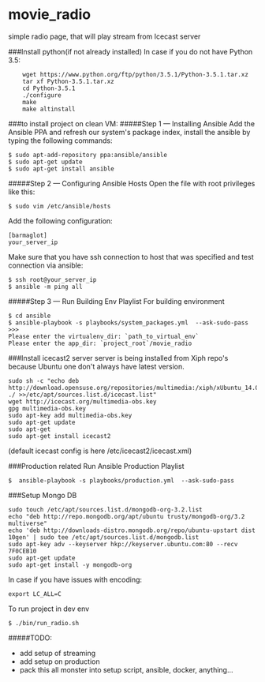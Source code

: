 # movie_radio
simple radio page, that will play stream from Icecast server


###Install python(if not already installed)
In case if you do not  have Python 3.5:
```
    wget https://www.python.org/ftp/python/3.5.1/Python-3.5.1.tar.xz
    tar xf Python-3.5.1.tar.xz
    cd Python-3.5.1
    ./configure
    make
    make altinstall
```

###to install project on clean VM:
#####Step 1 — Installing Ansible
Add the Ansible PPA and refresh our system's package index, install the ansible
by typing the following commands:

```
$ sudo apt-add-repository ppa:ansible/ansible
$ sudo apt-get update
$ sudo apt-get install ansible
```

#####Step 2 — Configuring Ansible Hosts
Open the file with root privileges like this:

```
$ sudo vim /etc/ansible/hosts
```

Add the following configuration:

```
[barmaglot]
your_server_ip
```

Make sure that you have ssh connection to host that was specified
and test connection via ansible:

```
$ ssh root@your_server_ip
$ ansible -m ping all
```

#####Step 3 — Run Building Env Playlist
For building environment

```
$ cd ansible
$ ansible-playbook -s playbooks/system_packages.yml  --ask-sudo-pass
>>>
Please enter the virtualenv_dir: `path_to_virtual_env`
Please enter the app_dir: `project_root`/movie_radio
```

###Install icecast2 server
server is being installed from Xiph repo's because Ubuntu one don't always have latest version.
```
sudo sh -c "echo deb http://download.opensuse.org/repositories/multimedia:/xiph/xUbuntu_14.04/ ./ >>/etc/apt/sources.list.d/icecast.list"
wget http://icecast.org/multimedia-obs.key
gpg multimedia-obs.key
sudo apt-key add multimedia-obs.key
sudo apt-get update
sudo apt-get
sudo apt-get install icecast2
```
(default icecast config is here /etc/icecast2/icecast.xml)


###Production related
Run Ansible Production Playlist

```
$  ansible-playbook -s playbooks/production.yml  --ask-sudo-pass
```

###Setup Mongo DB
```
sudo touch /etc/apt/sources.list.d/mongodb-org-3.2.list
echo "deb http://repo.mongodb.org/apt/ubuntu trusty/mongodb-org/3.2 multiverse"
echo 'deb http://downloads-distro.mongodb.org/repo/ubuntu-upstart dist 10gen' | sudo tee /etc/apt/sources.list.d/mongodb.list
sudo apt-key adv --keyserver hkp://keyserver.ubuntu.com:80 --recv 7F0CEB10
sudo apt-get update
sudo apt-get install -y mongodb-org
```
In case if you have issues with encoding:
```
export LC_ALL=C
```

To run project in dev env

```
$ ./bin/run_radio.sh
```

#####TODO:
 - add setup of streaming
 - add setup on production
 - pack this all monster into setup script, ansible, docker, anything...
